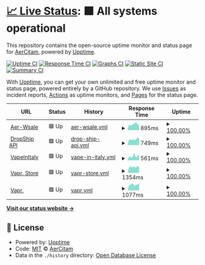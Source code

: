 # [📈 Live Status](https://AerCitam.github.io/StatusPage): <!--live status--> **🟩 All systems operational**

This repository contains the open-source uptime monitor and status page for [AerCitam](https://AerCitam.github.io/StatusPage), powered by [Upptime](https://github.com/upptime/upptime).

[![Uptime CI](https://github.com/AerCitam/StatusPage/workflows/Uptime%20CI/badge.svg)](https://github.com/AerCitam/StatusPage/actions?query=workflow%3A%22Uptime+CI%22)
[![Response Time CI](https://github.com/AerCitam/StatusPage/workflows/Response%20Time%20CI/badge.svg)](https://github.com/AerCitam/StatusPage/actions?query=workflow%3A%22Response+Time+CI%22)
[![Graphs CI](https://github.com/AerCitam/StatusPage/workflows/Graphs%20CI/badge.svg)](https://github.com/AerCitam/StatusPage/actions?query=workflow%3A%22Graphs+CI%22)
[![Static Site CI](https://github.com/AerCitam/StatusPage/workflows/Static%20Site%20CI/badge.svg)](https://github.com/AerCitam/StatusPage/actions?query=workflow%3A%22Static+Site+CI%22)
[![Summary CI](https://github.com/AerCitam/StatusPage/workflows/Summary%20CI/badge.svg)](https://github.com/AerCitam/StatusPage/actions?query=workflow%3A%22Summary+CI%22)

With [Upptime](https://upptime.js.org), you can get your own unlimited and free uptime monitor and status page, powered entirely by a GitHub repository. We use [Issues](https://github.com/AerCitam/StatusPage/issues) as incident reports, [Actions](https://github.com/AerCitam/StatusPage/actions) as uptime monitors, and [Pages](https://AerCitam.github.io/StatusPage) for the status page.

<!--start: status pages-->
<!-- This summary is generated by Upptime (https://github.com/upptime/upptime) -->
<!-- Do not edit this manually, your changes will be overwritten -->
<!-- prettier-ignore -->
| URL | Status | History | Response Time | Uptime |
| --- | ------ | ------- | ------------- | ------ |
| <img alt="" src="https://aer-wsale.com/img/favicon-1.ico" height="13"> [Aer-Wsale](https://aer-wsale.com) | 🟩 Up | [aer-wsale.yml](https://github.com/AerCitam/StatusPage/commits/HEAD/history/aer-wsale.yml) | <details><summary><img alt="Response time graph" src="./graphs/aer-wsale/response-time-week.png" height="20"> 895ms</summary><br><a href="https://AerCitam.github.io/StatusPage/history/aer-wsale"><img alt="Response time 2677" src="https://img.shields.io/endpoint?url=https%3A%2F%2Fraw.githubusercontent.com%2FAerCitam%2FStatusPage%2FHEAD%2Fapi%2Faer-wsale%2Fresponse-time.json"></a><br><a href="https://AerCitam.github.io/StatusPage/history/aer-wsale"><img alt="24-hour response time 729" src="https://img.shields.io/endpoint?url=https%3A%2F%2Fraw.githubusercontent.com%2FAerCitam%2FStatusPage%2FHEAD%2Fapi%2Faer-wsale%2Fresponse-time-day.json"></a><br><a href="https://AerCitam.github.io/StatusPage/history/aer-wsale"><img alt="7-day response time 895" src="https://img.shields.io/endpoint?url=https%3A%2F%2Fraw.githubusercontent.com%2FAerCitam%2FStatusPage%2FHEAD%2Fapi%2Faer-wsale%2Fresponse-time-week.json"></a><br><a href="https://AerCitam.github.io/StatusPage/history/aer-wsale"><img alt="30-day response time 1051" src="https://img.shields.io/endpoint?url=https%3A%2F%2Fraw.githubusercontent.com%2FAerCitam%2FStatusPage%2FHEAD%2Fapi%2Faer-wsale%2Fresponse-time-month.json"></a><br><a href="https://AerCitam.github.io/StatusPage/history/aer-wsale"><img alt="1-year response time 1855" src="https://img.shields.io/endpoint?url=https%3A%2F%2Fraw.githubusercontent.com%2FAerCitam%2FStatusPage%2FHEAD%2Fapi%2Faer-wsale%2Fresponse-time-year.json"></a></details> | <details><summary><a href="https://AerCitam.github.io/StatusPage/history/aer-wsale">100.00%</a></summary><a href="https://AerCitam.github.io/StatusPage/history/aer-wsale"><img alt="All-time uptime 99.96%" src="https://img.shields.io/endpoint?url=https%3A%2F%2Fraw.githubusercontent.com%2FAerCitam%2FStatusPage%2FHEAD%2Fapi%2Faer-wsale%2Fuptime.json"></a><br><a href="https://AerCitam.github.io/StatusPage/history/aer-wsale"><img alt="24-hour uptime 100.00%" src="https://img.shields.io/endpoint?url=https%3A%2F%2Fraw.githubusercontent.com%2FAerCitam%2FStatusPage%2FHEAD%2Fapi%2Faer-wsale%2Fuptime-day.json"></a><br><a href="https://AerCitam.github.io/StatusPage/history/aer-wsale"><img alt="7-day uptime 100.00%" src="https://img.shields.io/endpoint?url=https%3A%2F%2Fraw.githubusercontent.com%2FAerCitam%2FStatusPage%2FHEAD%2Fapi%2Faer-wsale%2Fuptime-week.json"></a><br><a href="https://AerCitam.github.io/StatusPage/history/aer-wsale"><img alt="30-day uptime 100.00%" src="https://img.shields.io/endpoint?url=https%3A%2F%2Fraw.githubusercontent.com%2FAerCitam%2FStatusPage%2FHEAD%2Fapi%2Faer-wsale%2Fuptime-month.json"></a><br><a href="https://AerCitam.github.io/StatusPage/history/aer-wsale"><img alt="1-year uptime 99.96%" src="https://img.shields.io/endpoint?url=https%3A%2F%2Fraw.githubusercontent.com%2FAerCitam%2FStatusPage%2FHEAD%2Fapi%2Faer-wsale%2Fuptime-year.json"></a></details>
| <img alt="" src="https://aer-wsale.com/img/favicon-1.ico" height="13"> [DropShip API](https://aer-wsale.com/ws?action=apitest) | 🟩 Up | [drop-ship-api.yml](https://github.com/AerCitam/StatusPage/commits/HEAD/history/drop-ship-api.yml) | <details><summary><img alt="Response time graph" src="./graphs/drop-ship-api/response-time-week.png" height="20"> 749ms</summary><br><a href="https://AerCitam.github.io/StatusPage/history/drop-ship-api"><img alt="Response time 3504" src="https://img.shields.io/endpoint?url=https%3A%2F%2Fraw.githubusercontent.com%2FAerCitam%2FStatusPage%2FHEAD%2Fapi%2Fdrop-ship-api%2Fresponse-time.json"></a><br><a href="https://AerCitam.github.io/StatusPage/history/drop-ship-api"><img alt="24-hour response time 879" src="https://img.shields.io/endpoint?url=https%3A%2F%2Fraw.githubusercontent.com%2FAerCitam%2FStatusPage%2FHEAD%2Fapi%2Fdrop-ship-api%2Fresponse-time-day.json"></a><br><a href="https://AerCitam.github.io/StatusPage/history/drop-ship-api"><img alt="7-day response time 749" src="https://img.shields.io/endpoint?url=https%3A%2F%2Fraw.githubusercontent.com%2FAerCitam%2FStatusPage%2FHEAD%2Fapi%2Fdrop-ship-api%2Fresponse-time-week.json"></a><br><a href="https://AerCitam.github.io/StatusPage/history/drop-ship-api"><img alt="30-day response time 772" src="https://img.shields.io/endpoint?url=https%3A%2F%2Fraw.githubusercontent.com%2FAerCitam%2FStatusPage%2FHEAD%2Fapi%2Fdrop-ship-api%2Fresponse-time-month.json"></a><br><a href="https://AerCitam.github.io/StatusPage/history/drop-ship-api"><img alt="1-year response time 3680" src="https://img.shields.io/endpoint?url=https%3A%2F%2Fraw.githubusercontent.com%2FAerCitam%2FStatusPage%2FHEAD%2Fapi%2Fdrop-ship-api%2Fresponse-time-year.json"></a></details> | <details><summary><a href="https://AerCitam.github.io/StatusPage/history/drop-ship-api">100.00%</a></summary><a href="https://AerCitam.github.io/StatusPage/history/drop-ship-api"><img alt="All-time uptime 99.97%" src="https://img.shields.io/endpoint?url=https%3A%2F%2Fraw.githubusercontent.com%2FAerCitam%2FStatusPage%2FHEAD%2Fapi%2Fdrop-ship-api%2Fuptime.json"></a><br><a href="https://AerCitam.github.io/StatusPage/history/drop-ship-api"><img alt="24-hour uptime 100.00%" src="https://img.shields.io/endpoint?url=https%3A%2F%2Fraw.githubusercontent.com%2FAerCitam%2FStatusPage%2FHEAD%2Fapi%2Fdrop-ship-api%2Fuptime-day.json"></a><br><a href="https://AerCitam.github.io/StatusPage/history/drop-ship-api"><img alt="7-day uptime 100.00%" src="https://img.shields.io/endpoint?url=https%3A%2F%2Fraw.githubusercontent.com%2FAerCitam%2FStatusPage%2FHEAD%2Fapi%2Fdrop-ship-api%2Fuptime-week.json"></a><br><a href="https://AerCitam.github.io/StatusPage/history/drop-ship-api"><img alt="30-day uptime 100.00%" src="https://img.shields.io/endpoint?url=https%3A%2F%2Fraw.githubusercontent.com%2FAerCitam%2FStatusPage%2FHEAD%2Fapi%2Fdrop-ship-api%2Fuptime-month.json"></a><br><a href="https://AerCitam.github.io/StatusPage/history/drop-ship-api"><img alt="1-year uptime 99.94%" src="https://img.shields.io/endpoint?url=https%3A%2F%2Fraw.githubusercontent.com%2FAerCitam%2FStatusPage%2FHEAD%2Fapi%2Fdrop-ship-api%2Fuptime-year.json"></a></details>
| <img alt="" src="https://vapeinitaly.com/img/favicon.ico" height="13"> [VapeInItaly](https://vapeinitaly.com) | 🟩 Up | [vape-in-italy.yml](https://github.com/AerCitam/StatusPage/commits/HEAD/history/vape-in-italy.yml) | <details><summary><img alt="Response time graph" src="./graphs/vape-in-italy/response-time-week.png" height="20"> 561ms</summary><br><a href="https://AerCitam.github.io/StatusPage/history/vape-in-italy"><img alt="Response time 1219" src="https://img.shields.io/endpoint?url=https%3A%2F%2Fraw.githubusercontent.com%2FAerCitam%2FStatusPage%2FHEAD%2Fapi%2Fvape-in-italy%2Fresponse-time.json"></a><br><a href="https://AerCitam.github.io/StatusPage/history/vape-in-italy"><img alt="24-hour response time 822" src="https://img.shields.io/endpoint?url=https%3A%2F%2Fraw.githubusercontent.com%2FAerCitam%2FStatusPage%2FHEAD%2Fapi%2Fvape-in-italy%2Fresponse-time-day.json"></a><br><a href="https://AerCitam.github.io/StatusPage/history/vape-in-italy"><img alt="7-day response time 561" src="https://img.shields.io/endpoint?url=https%3A%2F%2Fraw.githubusercontent.com%2FAerCitam%2FStatusPage%2FHEAD%2Fapi%2Fvape-in-italy%2Fresponse-time-week.json"></a><br><a href="https://AerCitam.github.io/StatusPage/history/vape-in-italy"><img alt="30-day response time 1614" src="https://img.shields.io/endpoint?url=https%3A%2F%2Fraw.githubusercontent.com%2FAerCitam%2FStatusPage%2FHEAD%2Fapi%2Fvape-in-italy%2Fresponse-time-month.json"></a><br><a href="https://AerCitam.github.io/StatusPage/history/vape-in-italy"><img alt="1-year response time 1082" src="https://img.shields.io/endpoint?url=https%3A%2F%2Fraw.githubusercontent.com%2FAerCitam%2FStatusPage%2FHEAD%2Fapi%2Fvape-in-italy%2Fresponse-time-year.json"></a></details> | <details><summary><a href="https://AerCitam.github.io/StatusPage/history/vape-in-italy">100.00%</a></summary><a href="https://AerCitam.github.io/StatusPage/history/vape-in-italy"><img alt="All-time uptime 99.83%" src="https://img.shields.io/endpoint?url=https%3A%2F%2Fraw.githubusercontent.com%2FAerCitam%2FStatusPage%2FHEAD%2Fapi%2Fvape-in-italy%2Fuptime.json"></a><br><a href="https://AerCitam.github.io/StatusPage/history/vape-in-italy"><img alt="24-hour uptime 100.00%" src="https://img.shields.io/endpoint?url=https%3A%2F%2Fraw.githubusercontent.com%2FAerCitam%2FStatusPage%2FHEAD%2Fapi%2Fvape-in-italy%2Fuptime-day.json"></a><br><a href="https://AerCitam.github.io/StatusPage/history/vape-in-italy"><img alt="7-day uptime 100.00%" src="https://img.shields.io/endpoint?url=https%3A%2F%2Fraw.githubusercontent.com%2FAerCitam%2FStatusPage%2FHEAD%2Fapi%2Fvape-in-italy%2Fuptime-week.json"></a><br><a href="https://AerCitam.github.io/StatusPage/history/vape-in-italy"><img alt="30-day uptime 98.21%" src="https://img.shields.io/endpoint?url=https%3A%2F%2Fraw.githubusercontent.com%2FAerCitam%2FStatusPage%2FHEAD%2Fapi%2Fvape-in-italy%2Fuptime-month.json"></a><br><a href="https://AerCitam.github.io/StatusPage/history/vape-in-italy"><img alt="1-year uptime 99.69%" src="https://img.shields.io/endpoint?url=https%3A%2F%2Fraw.githubusercontent.com%2FAerCitam%2FStatusPage%2FHEAD%2Fapi%2Fvape-in-italy%2Fuptime-year.json"></a></details>
| <img alt="" src="https://vapr.store/img/favicon.ico" height="13"> [Vapr. Store](https://vapr.store) | 🟩 Up | [vapr-store.yml](https://github.com/AerCitam/StatusPage/commits/HEAD/history/vapr-store.yml) | <details><summary><img alt="Response time graph" src="./graphs/vapr-store/response-time-week.png" height="20"> 1354ms</summary><br><a href="https://AerCitam.github.io/StatusPage/history/vapr-store"><img alt="Response time 1563" src="https://img.shields.io/endpoint?url=https%3A%2F%2Fraw.githubusercontent.com%2FAerCitam%2FStatusPage%2FHEAD%2Fapi%2Fvapr-store%2Fresponse-time.json"></a><br><a href="https://AerCitam.github.io/StatusPage/history/vapr-store"><img alt="24-hour response time 1204" src="https://img.shields.io/endpoint?url=https%3A%2F%2Fraw.githubusercontent.com%2FAerCitam%2FStatusPage%2FHEAD%2Fapi%2Fvapr-store%2Fresponse-time-day.json"></a><br><a href="https://AerCitam.github.io/StatusPage/history/vapr-store"><img alt="7-day response time 1354" src="https://img.shields.io/endpoint?url=https%3A%2F%2Fraw.githubusercontent.com%2FAerCitam%2FStatusPage%2FHEAD%2Fapi%2Fvapr-store%2Fresponse-time-week.json"></a><br><a href="https://AerCitam.github.io/StatusPage/history/vapr-store"><img alt="30-day response time 1292" src="https://img.shields.io/endpoint?url=https%3A%2F%2Fraw.githubusercontent.com%2FAerCitam%2FStatusPage%2FHEAD%2Fapi%2Fvapr-store%2Fresponse-time-month.json"></a><br><a href="https://AerCitam.github.io/StatusPage/history/vapr-store"><img alt="1-year response time 1447" src="https://img.shields.io/endpoint?url=https%3A%2F%2Fraw.githubusercontent.com%2FAerCitam%2FStatusPage%2FHEAD%2Fapi%2Fvapr-store%2Fresponse-time-year.json"></a></details> | <details><summary><a href="https://AerCitam.github.io/StatusPage/history/vapr-store">100.00%</a></summary><a href="https://AerCitam.github.io/StatusPage/history/vapr-store"><img alt="All-time uptime 99.89%" src="https://img.shields.io/endpoint?url=https%3A%2F%2Fraw.githubusercontent.com%2FAerCitam%2FStatusPage%2FHEAD%2Fapi%2Fvapr-store%2Fuptime.json"></a><br><a href="https://AerCitam.github.io/StatusPage/history/vapr-store"><img alt="24-hour uptime 100.00%" src="https://img.shields.io/endpoint?url=https%3A%2F%2Fraw.githubusercontent.com%2FAerCitam%2FStatusPage%2FHEAD%2Fapi%2Fvapr-store%2Fuptime-day.json"></a><br><a href="https://AerCitam.github.io/StatusPage/history/vapr-store"><img alt="7-day uptime 100.00%" src="https://img.shields.io/endpoint?url=https%3A%2F%2Fraw.githubusercontent.com%2FAerCitam%2FStatusPage%2FHEAD%2Fapi%2Fvapr-store%2Fuptime-week.json"></a><br><a href="https://AerCitam.github.io/StatusPage/history/vapr-store"><img alt="30-day uptime 100.00%" src="https://img.shields.io/endpoint?url=https%3A%2F%2Fraw.githubusercontent.com%2FAerCitam%2FStatusPage%2FHEAD%2Fapi%2Fvapr-store%2Fuptime-month.json"></a><br><a href="https://AerCitam.github.io/StatusPage/history/vapr-store"><img alt="1-year uptime 99.91%" src="https://img.shields.io/endpoint?url=https%3A%2F%2Fraw.githubusercontent.com%2FAerCitam%2FStatusPage%2FHEAD%2Fapi%2Fvapr-store%2Fuptime-year.json"></a></details>
| <img alt="" src="https://vapr.store/img/favicon.ico" height="13"> [Vapr.](https://vapr.it) | 🟩 Up | [vapr.yml](https://github.com/AerCitam/StatusPage/commits/HEAD/history/vapr.yml) | <details><summary><img alt="Response time graph" src="./graphs/vapr/response-time-week.png" height="20"> 1077ms</summary><br><a href="https://AerCitam.github.io/StatusPage/history/vapr"><img alt="Response time 1245" src="https://img.shields.io/endpoint?url=https%3A%2F%2Fraw.githubusercontent.com%2FAerCitam%2FStatusPage%2FHEAD%2Fapi%2Fvapr%2Fresponse-time.json"></a><br><a href="https://AerCitam.github.io/StatusPage/history/vapr"><img alt="24-hour response time 1315" src="https://img.shields.io/endpoint?url=https%3A%2F%2Fraw.githubusercontent.com%2FAerCitam%2FStatusPage%2FHEAD%2Fapi%2Fvapr%2Fresponse-time-day.json"></a><br><a href="https://AerCitam.github.io/StatusPage/history/vapr"><img alt="7-day response time 1077" src="https://img.shields.io/endpoint?url=https%3A%2F%2Fraw.githubusercontent.com%2FAerCitam%2FStatusPage%2FHEAD%2Fapi%2Fvapr%2Fresponse-time-week.json"></a><br><a href="https://AerCitam.github.io/StatusPage/history/vapr"><img alt="30-day response time 1281" src="https://img.shields.io/endpoint?url=https%3A%2F%2Fraw.githubusercontent.com%2FAerCitam%2FStatusPage%2FHEAD%2Fapi%2Fvapr%2Fresponse-time-month.json"></a><br><a href="https://AerCitam.github.io/StatusPage/history/vapr"><img alt="1-year response time 1211" src="https://img.shields.io/endpoint?url=https%3A%2F%2Fraw.githubusercontent.com%2FAerCitam%2FStatusPage%2FHEAD%2Fapi%2Fvapr%2Fresponse-time-year.json"></a></details> | <details><summary><a href="https://AerCitam.github.io/StatusPage/history/vapr">100.00%</a></summary><a href="https://AerCitam.github.io/StatusPage/history/vapr"><img alt="All-time uptime 99.99%" src="https://img.shields.io/endpoint?url=https%3A%2F%2Fraw.githubusercontent.com%2FAerCitam%2FStatusPage%2FHEAD%2Fapi%2Fvapr%2Fuptime.json"></a><br><a href="https://AerCitam.github.io/StatusPage/history/vapr"><img alt="24-hour uptime 100.00%" src="https://img.shields.io/endpoint?url=https%3A%2F%2Fraw.githubusercontent.com%2FAerCitam%2FStatusPage%2FHEAD%2Fapi%2Fvapr%2Fuptime-day.json"></a><br><a href="https://AerCitam.github.io/StatusPage/history/vapr"><img alt="7-day uptime 100.00%" src="https://img.shields.io/endpoint?url=https%3A%2F%2Fraw.githubusercontent.com%2FAerCitam%2FStatusPage%2FHEAD%2Fapi%2Fvapr%2Fuptime-week.json"></a><br><a href="https://AerCitam.github.io/StatusPage/history/vapr"><img alt="30-day uptime 100.00%" src="https://img.shields.io/endpoint?url=https%3A%2F%2Fraw.githubusercontent.com%2FAerCitam%2FStatusPage%2FHEAD%2Fapi%2Fvapr%2Fuptime-month.json"></a><br><a href="https://AerCitam.github.io/StatusPage/history/vapr"><img alt="1-year uptime 99.98%" src="https://img.shields.io/endpoint?url=https%3A%2F%2Fraw.githubusercontent.com%2FAerCitam%2FStatusPage%2FHEAD%2Fapi%2Fvapr%2Fuptime-year.json"></a></details>

<!--end: status pages-->

[**Visit our status website →**](https://AerCitam.github.io/StatusPage)

## 📄 License

- Powered by: [Upptime](https://github.com/upptime/upptime)
- Code: [MIT](./LICENSE) © [AerCitam](https://AerCitam.github.io/StatusPage)
- Data in the `./history` directory: [Open Database License](https://opendatacommons.org/licenses/odbl/1-0/)
